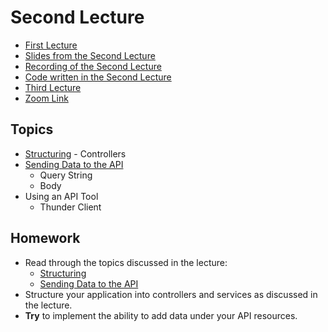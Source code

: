 # Second Lecture

- [First Lecture](../Lesson-01/README.md)
- [Slides from the Second Lecture](Slides.md)
- [Recording of the Second Lecture]()
- [Code written in the Second Lecture]()
- [Third Lecture](../Lesson-03/README.md)
- [Zoom Link]()

## Topics

- [Structuring](../../../Back-End-Frameworks/Topics/Structuring/README.md) - Controllers
- [Sending Data to the API](../../../Back-End-Frameworks/Topics/Sending-Data-To-Express/README.md)
  - Query String
  - Body
- Using an API Tool
  - Thunder Client

## Homework

- Read through the topics discussed in the lecture:
  - [Structuring](../../../Back-End-Frameworks/Topics/Structuring/README.md)
  - [Sending Data to the API](../../../Back-End-Frameworks/Topics/Sending-Data-To-Express/README.md)
- Structure your application into controllers and services as discussed in the lecture.
- **Try** to implement the ability to add data under your API resources.
